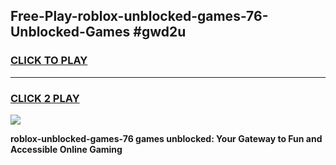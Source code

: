 
## Free-Play-roblox-unblocked-games-76-Unblocked-Games #gwd2u
<h3>
<a href="https://news.freeplayer.one?title=roblox-unblocked-games-76&ref=8M">CLICK TO PLAY</a></h3>
<hr>

<h3>
<a href="https://news.freeplayer.one?title=roblox-unblocked-games-76&ref=8M">CLICK 2 PLAY</a>
  
</h3>

<a href="https://news.freeplayer.one?title=roblox-unblocked-games-76&ref=8M"><img src="https://clearcache.store/games.png"></a>


**roblox-unblocked-games-76 games unblocked: Your Gateway to Fun and Accessible Online Gaming**
